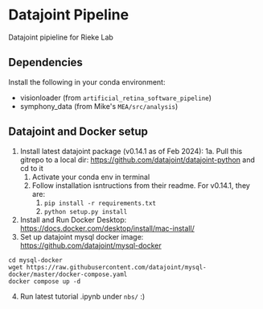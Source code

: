 # Datajoint Pipeline
Datajoint pipieline for Rieke Lab

## Dependencies
Install the following in your conda environment:
- visionloader (from `artificial_retina_software_pipeline`)
- symphony_data (from Mike's `MEA/src/analysis`)

## Datajoint and Docker setup
1. Install latest datajoint package (v0.14.1 as of Feb 2024):
    1a. Pull this gitrepo to a local dir: https://github.com/datajoint/datajoint-python and cd to it
    1. Activate your conda env in terminal
    2. Follow installation isntructions from their readme. For v0.14.1, they are:
        1. `pip install -r requirements.txt`
        2. `python setup.py install`
2. Install and Run Docker Desktop: https://docs.docker.com/desktop/install/mac-install/
3. Set up datajoint mysql docker image: https://github.com/datajoint/mysql-docker
```mkdir mysql-docker
cd mysql-docker
wget https://raw.githubusercontent.com/datajoint/mysql-docker/master/docker-compose.yaml
docker compose up -d
```

4. Run latest tutorial .ipynb under `nbs/` :)